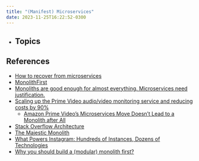 ```yaml
---
title: "(Manifest) Microservices"
date: 2023-11-25T16:22:52-0300
---
```

- Topics
	- 
## References
- [How to recover from microservices](https://world.hey.com/dhh/how-to-recover-from-microservices-ce3803cc)
- [MonolithFirst](https://martinfowler.com/bliki/MonolithFirst.html)
- [Monoliths are good enough for almost everything. Microservices need justification.](https://twitter.com/milan_milanovic/status/1722252645438484810)
- [Scaling up the Prime Video audio/video monitoring service and reducing costs by 90%](https://www.primevideotech.com/video-streaming/scaling-up-the-prime-video-audio-video-monitoring-service-and-reducing-costs-by-90)
	- [Amazon Prime Video’s Microservices Move Doesn’t Lead to a Monolith after All](https://thenewstack.io/amazon-prime-videos-microservices-move-doesnt-lead-to-a-monolith-after-all/)
- [Stack Overflow Architecture](https://stackexchange.com/performance)
- [The Majestic Monolith](https://m.signalvnoise.com/the-majestic-monolith/)
- [What Powers Instagram: Hundreds of Instances, Dozens of Technologies](https://instagram-engineering.com/what-powers-instagram-hundreds-of-instances-dozens-of-technologies-adf2e22da2ad)
- [Why you should build a (modular) monolith first?](https://twitter.com/milan_milanovic/status/1722573693795086378)